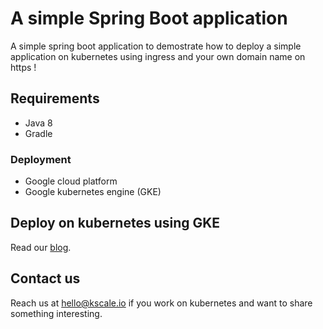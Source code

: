 # A simple Spring Boot application
A simple spring boot application to demostrate how to deploy a simple application on kubernetes using ingress and your own domain name on https ! 

## Requirements
* Java 8
* Gradle

### Deployment
* Google cloud platform
* Google kubernetes engine (GKE)

## Deploy on kubernetes using GKE

Read our [blog](https://medium.com/k8scaleio/running-spring-boot-application-on-gke-480b50bded06).

## Contact us

Reach us at hello@kscale.io if you work on kubernetes and want to share something interesting.


